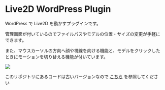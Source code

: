﻿# Live2D WordPress Plugin

WordPress で Live2D を動かすプラグインです。

管理画面が付いているのでファイルパスやモデルの位置・サイズの変更が手軽にできます。

また、マウスカーソルの方向へ顔や視線を向ける機能と、モデルをクリックしたときにモーションを切り替える機能が付いています。

<img src="https://raw.githubusercontent.com/t-takasaka/live2d-wordpress-plugin/master/demo.gif">

このリポジトリにあるコードは古いバージョンなので [こちら](https://github.com/Live2D/CubismWordPressPlugin) を参照してください





